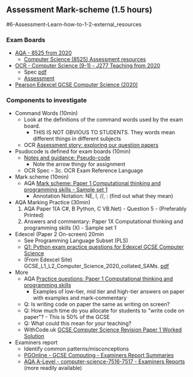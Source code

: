 Assessment  Mark-scheme (1.5 hours)
-----------------------

#6-Assessment-Learn-how-to-1-2-external_resources

### Exam Boards
* [AQA - 8525 from 2020](https://www.aqa.org.uk/subjects/computer-science-and-it/gcse/computer-science-8525)
    * [Computer Science (8525) Assessment resources](https://www.aqa.org.uk/subjects/computer-science-and-it/gcse/computer-science-8525/assessment-resources)
* [OCR - Computer Science (9-1) - J277 Teaching from 2020](https://www.ocr.org.uk/qualifications/gcse/computer-science-j277-from-2020/)
    * Spec [pdf](https://www.ocr.org.uk/Images/558027-specification-gcse-computer-science-j277.pdf)
    * [Assessment](https://www.ocr.org.uk/qualifications/gcse/computer-science-j277-from-2020/assessment/)
* [Pearson Edexcel GCSE Computer Science (2020)](https://qualifications.pearson.com/en/qualifications/edexcel-gcses/computer-science-2020.coursematerials.html)


### Components to investigate
* Command Words (10min)
    * Look at the definitions of the command words used by the exam board.
        * THIS IS NOT OBVIOUS TO STUDENTS. They words mean different things in different subjects
    * OCR [Assessment story: exploring our question papers](https://www.ocr.org.uk/Images/562109-assessment-story-exploring-our-question-papers.pdf)
* Psudocode is defined for exam boards (10min)
    * [Notes and guidance: Pseudo-code](https://filestore.aqa.org.uk/resources/computing/AQA-8525-NG-PC.PDF)
        * Note the arrow thingy for assignment
    * OCR Spec - 3c. OCR Exam Reference Language
* Mark scheme (10min)
    * AQA [Mark scheme: Paper 1 Computational thinking and programming skills - Sample set 1](https://filestore.aqa.org.uk/resources/computing/AQA-85251-SMS-S1.PDF)
        * Annotation Notation: NE, I, //, : (find out what they mean)
* AQA Marking Practice (30min)
    1. AQA Paper 1(A C#, B Python, C VB.Net) - Question 5 - (Preferably Printed)
    2. Answers and commentary: Paper 1X Computational thinking and programming skills (X) - Sample set 1
* Edexcel (Paper 2 On-screen) 20min
    * See Programming Language Subset (PLS)
    * [Q1: Python exam practice questions for Edexcel GCSE Computer Science](https://blog.withcode.uk/2022/03/q1-python-exam-practice-questions-for-edexcel-gcse-computer-science/)
    * (From Edexcel Site) GCSE_L1_L2_Computer_Science_2020_collated_SAMs. [pdf](https://qualifications.pearson.com/content/dam/pdf/GCSE/Computer%20Science/2020/specification-and-sample-assessments/GCSE_L1_L2_Computer_Science_2020_collated_SAMs.pdf)
* More
    * AQA [Practice questions: Paper 1 Computational thinking and programming skills](https://filestore.aqa.org.uk/resources/computing/AQA-85251-PQ-S1.PDF)
        * Examples of low-tier, mid tier and high-tier answers on paper with examples and mark-commentary
    * Q: Is writing code on paper the same as writing on screen?
    * Q: How much time do you allocate for students to "write code on paper"? - This is 50% of the GCSE
    * Q: What could this mean for your teaching?
    * WithCode.uk [GCSE Computer Science Revision Paper 1 Worked Solution](https://blog.withcode.uk/gcse-computer-science-revision-paper-1-worked-solution/)
* Examiners report
    * Identify common patterns/misconceptions
    * [PGOnline - GCSE Computing - Examiners Report Summaries](https://www.pgonline.co.uk/landing/examiners-report-summaries/)
    * [AQA A-Level - computer-science-7516-7517 - Examiners Reports](https://www.aqa.org.uk/subjects/computer-science-and-it/as-and-a-level/computer-science-7516-7517/assessment-resources?f.Resource+type%7C6=Examiner+reports) (more readily available)
